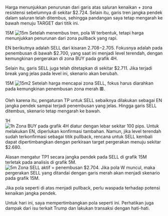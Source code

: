 Harga menunjukkan penurunan dari garis atas saluran kenaikan + zona resistensi sebelumnya di sekitar $2.724. Selain itu, garis tren jangka pendek dalam saluran telah ditembus, sehingga pandangan saya tetap mengarah ke bawah menuju TARGET dari titik ini.  

15M
![15m](https://github.com/user-attachments/assets/a98fa1ad-6c8f-4ea3-87a0-4ea7c278dd8f)
Setelah menembus tren, pola W terbentuk, tetapi harga menunjukkan penurunan dari zona pullback yang rapi.  

EN berikutnya adalah SELL dari kisaran $2.708-$2.705. Fokusnya adalah pada penembusan di bawah $2.700, yang saat ini menjadi level terendah, dengan kemungkinan pergerakan di zona BUY pada grafik 4H.  

Selain itu, garis SELL juga telah ditetapkan di sekitar $2.711. Jika terjadi break yang jelas pada level ini, skenario akan berubah.  

15M
![15m2](https://github.com/user-attachments/assets/4b2ce4fc-10c8-4892-8c9a-da9027c28028)
Setelah harga mencapai zona SELL, fokus harus diarahkan pada kemungkinan penembusan zona merah 🟥.  

Oleh karena itu, pengaturan TP untuk SELL sebaiknya dilakukan sebagai EN jangka pendek sampai terjadi penembusan yang jelas. Hingga garis SELL ditembus, skenario tetap mengarah ke bawah.  

1H  
![1h](https://github.com/user-attachments/assets/5d526227-3849-42d1-bc01-c65636c6fb86)
Zona BUY pada grafik 4H diatur dengan lebar sekitar 100 pips. Untuk melakukan EN, diperlukan konfirmasi tambahan. Namun, jika level terendah sudah terkonfirmasi sebagai titik pullback, rencana untuk SELL kembali dapat dipertimbangkan dengan perkiraan target pergerakan menuju sekitar $2.680.  

Alasan mengatur TP1 secara jangka pendek pada SELL di grafik 15M terletak pada analisis di grafik 5M.  
![5m](https://github.com/user-attachments/assets/fc615cc0-f959-4ca0-9def-fc65db8168e4)
Zona SELL aktif = penembusan $2.704. Jika pola W muncul, maka pergerakan SELL yang ditandai dengan garis merah akan menjadi skenario pada grafik 15M.  

Jika pola seperti di atas menjadi pullback, perlu waspada terhadap potensi kenaikan jangka pendek.  

Untuk hari ini, saya mempertimbangkan pola seperti ini. Perhatikan juga dampak dari isu terkait Trump dan lakukan transaksi dengan hati-hati.  
